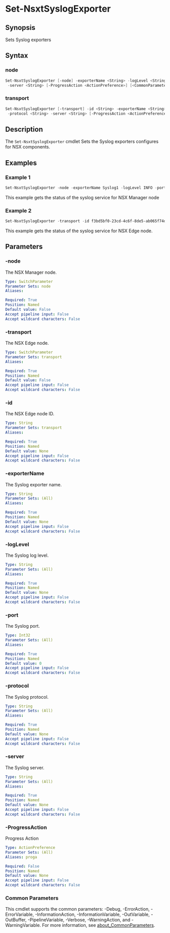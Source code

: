 # Set-NsxtSyslogExporter

## Synopsis

Sets Syslog exporters

## Syntax

### node

```powershell
Set-NsxtSyslogExporter [-node] -exporterName <String> -logLevel <String> -port <Int32> -protocol <String>
 -server <String> [-ProgressAction <ActionPreference>] [<CommonParameters>]
```

### transport

```powershell
Set-NsxtSyslogExporter [-transport] -id <String> -exporterName <String> -logLevel <String> -port <Int32>
 -protocol <String> -server <String> [-ProgressAction <ActionPreference>] [<CommonParameters>]
```

## Description

The `Set-NsxtSyslogExporter` cmdlet Sets the Syslog exporters configures for NSX components.

## Examples

### Example 1

```powershell
Set-NsxtSyslogExporter -node -exporterName Syslog1 -logLevel INFO -port 514 -protocol TCP -server sfo-vrli01.sfo.rainpole.io
```

This example gets the status of the syslog service for NSX Manager node

### Example 2

```powershell
Set-NsxtSyslogExporter -transport -id f3bd5bf0-23cd-4c6f-8de5-ab065f74d7fe -exporterName Syslog1 -logLevel INFO -port 514 -protocol TCP -server sfo-vrli01.sfo.rainpole.io
```

This example gets the status of the syslog service for NSX Edge node.

## Parameters

### -node

The NSX Manager node.

```yaml
Type: SwitchParameter
Parameter Sets: node
Aliases:

Required: True
Position: Named
Default value: False
Accept pipeline input: False
Accept wildcard characters: False
```

### -transport

The NSX Edge node.

```yaml
Type: SwitchParameter
Parameter Sets: transport
Aliases:

Required: True
Position: Named
Default value: False
Accept pipeline input: False
Accept wildcard characters: False
```

### -id

The NSX Edge node ID.

```yaml
Type: String
Parameter Sets: transport
Aliases:

Required: True
Position: Named
Default value: None
Accept pipeline input: False
Accept wildcard characters: False
```

### -exporterName

The Syslog exporter name.

```yaml
Type: String
Parameter Sets: (All)
Aliases:

Required: True
Position: Named
Default value: None
Accept pipeline input: False
Accept wildcard characters: False
```

### -logLevel

The Syslog log level.

```yaml
Type: String
Parameter Sets: (All)
Aliases:

Required: True
Position: Named
Default value: None
Accept pipeline input: False
Accept wildcard characters: False
```

### -port

The Syslog port.

```yaml
Type: Int32
Parameter Sets: (All)
Aliases:

Required: True
Position: Named
Default value: 0
Accept pipeline input: False
Accept wildcard characters: False
```

### -protocol

The Syslog protocol.

```yaml
Type: String
Parameter Sets: (All)
Aliases:

Required: True
Position: Named
Default value: None
Accept pipeline input: False
Accept wildcard characters: False
```

### -server

The Syslog server.

```yaml
Type: String
Parameter Sets: (All)
Aliases:

Required: True
Position: Named
Default value: None
Accept pipeline input: False
Accept wildcard characters: False
```

### -ProgressAction

Progress Action

```yaml
Type: ActionPreference
Parameter Sets: (All)
Aliases: proga

Required: False
Position: Named
Default value: None
Accept pipeline input: False
Accept wildcard characters: False
```

### Common Parameters

This cmdlet supports the common parameters: -Debug, -ErrorAction, -ErrorVariable, -InformationAction, -InformationVariable, -OutVariable, -OutBuffer, -PipelineVariable, -Verbose, -WarningAction, and -WarningVariable. For more information, see [about_CommonParameters](http://go.microsoft.com/fwlink/?LinkID=113216).
